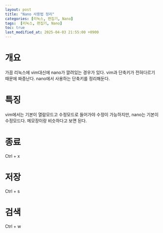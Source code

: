 ```yaml
---
layout: post
title: "Nano 사용법 정리"
categories: [리눅스, 편집기, Nano]
tags:  [리눅스, 편집기, Nano]
toc: true
last_modified_at: 2025-04-03 21:55:00 +0900
---
```


# 개요
가끔 리눅스에 vim대신에 nano가 깔려있는 경우가 있다. vim과 단축키가 전혀다르기 때문에 짜증난다. nano에서 사용하는 단축키를 정리해둔다. 


# 특징
vim에서는 기본이 열람모드고 수정모드로 들어가야 수정이 가능하지만, nano는 기본이 수정모드다. 메모장이랑 비슷하다고 보면 된다. 

# 종료
Ctrl + x


# 저장
Ctrl + s


# 검색
Ctrl + w